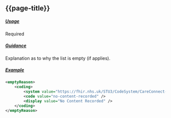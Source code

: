 ## {{page-title}}

<h5><ins>Usage</ins></h5>

<span class="mro-circle required" title="Required"></span> Required


<h5><ins>Guidance</ins></h5>

Explanation as to why the list is empty (if applies).

<h5><ins>Example</ins></h5>

```xml
<emptyReason>
    <coding>
        <system value="https://fhir.nhs.uk/STU3/CodeSystem/CareConnect-ListEmptyReasonCode-1" />
        <code value="no-content-recorded" />
        <display value="No Content Recorded" />
    </coding>
</emptyReason>
```